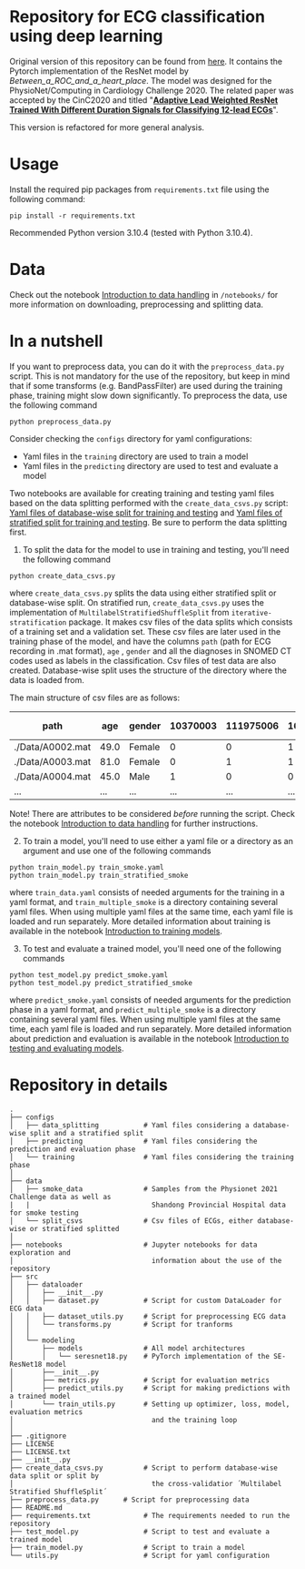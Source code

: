 # Repository for ECG classification using deep learning 

Original version of this repository can be found from [here](https://github.com/ZhaoZhibin/Physionet2020model). It contains the Pytorch implementation of the ResNet model by *Between_a_ROC_and_a_heart_place*. The model was designed for the PhysioNet/Computing in Cardiology Challenge 2020. The related paper was accepted by the CinC2020 and titled
"[**Adaptive Lead Weighted ResNet Trained With Different Duration Signals for
Classifying 12-lead ECGs**](https://physionetchallenges.github.io/2020/papers/112.pdf)".

This version is refactored for more general analysis.



# Usage

Install the required pip packages from `requirements.txt` file using the following command:

```
pip install -r requirements.txt
```

Recommended Python version 3.10.4 (tested with Python 3.10.4).


# Data

Check out the notebook [Introduction to data handling](/notebooks/1_introduction_data_handling.ipynb) in `/notebooks/` for more information on downloading, preprocessing and splitting data.


# In a nutshell

If you want to preprocess data, you can do it with the `preprocess_data.py` script. This is not mandatory for the use of the repository, but keep in mind that if some transforms (e.g. BandPassFilter) are used during the training phase, training might slow down significantly. To preprocess the data, use the following command

```
python preprocess_data.py
```

Consider checking the `configs` directory for yaml configurations:

* Yaml files in the `training` directory are used to train a model
* Yaml files in the `predicting` directory are used to test and evaluate a model

Two notebooks are available for creating training and testing yaml files based on the data splitting performed with the `create_data_csvs.py` script: [Yaml files of database-wise split for training and testing](/notebooks/2_physionet_DBwise_yaml_files.ipynb) and [Yaml files of stratified split for training and testing](/notebooks/2_physionet_stratified_yaml_files.ipynb). Be sure to perform the data splitting first.

1) To split the data for the model to use in training and testing, you'll need the following command

```
python create_data_csvs.py
```

where `create_data_csvs.py` splits the data using either stratified split or database-wise split. On stratified run, `create_data_csvs.py` uses the implementation of `MultilabelStratifiedShuffleSplit` from `iterative-stratification` package. It makes csv files of the data splits which consists of a training set and a validation set. These csv files are later used in the training phase of the model, and have the columns `path` (path for ECG recording in .mat format), `age` , `gender` and all the diagnoses in SNOMED CT codes used as labels in the classification. Csv files of test data are also created. Database-wise split uses the structure of the directory where the data is loaded from.

The main structure of csv files are as follows:


| path  | age  | gender  | 10370003  | 111975006 | 164890007 | *other diagnoses...* |
| ------------- |-------------|-------------| ------------- |-------------|-------------|-------------|
| ./Data/A0002.mat | 49.0 | Female | 0 | 0 | 1 | ... |
| ./Data/A0003.mat | 81.0 | Female | 0 | 1 | 1 | ... |
| ./Data/A0004.mat | 45.0 |  Male  | 1 | 0 | 0 | ... |
| ... | ... |  ...  | ... | ... | ... | ... |

Note! There are attributes to be considered *before* running the script. Check the notebook [Introduction to data handling](/notebooks/1_introduction_data_handling.ipynb) for further instructions. 

2) To train a model, you'll need to use either a yaml file or a directory as an argument and use one of the following commands

```
python train_model.py train_smoke.yaml
python train_model.py train_stratified_smoke
```

where `train_data.yaml` consists of needed arguments for the training in a yaml format, and `train_multiple_smoke` is a directory containing several yaml files. When using multiple yaml files at the same time, each yaml file is loaded and run separately. More detailed information about training is available in the notebook [Introduction to training models](/notebooks/3_introduction_training.ipynb).

3) To test and evaluate a trained model, you'll need one of the following commands

```
python test_model.py predict_smoke.yaml
python test_model.py predict_stratified_smoke
```

where `predict_smoke.yaml` consists of needed arguments for the prediction phase in a yaml format, and `predict_multiple_smoke` is a directory containing several yaml files. When using multiple yaml files at the same time, each yaml file is loaded and run separately. More detailed information about prediction and evaluation is available in the notebook [Introduction to testing and evaluating models](/notebooks/4_introduction_testing_evaluation.ipynb).


# Repository in details

```
.
├── configs                      
│   ├── data_splitting           # Yaml files considering a database-wise split and a stratified split   
│   ├── predicting               # Yaml files considering the prediction and evaluation phase
│   └── training                 # Yaml files considering the training phase
│   
├── data
│   ├── smoke_data               # Samples from the Physionet 2021 Challenge data as well as
|   |                              Shandong Provincial Hospital data for smoke testing
│   └── split_csvs               # Csv files of ECGs, either database-wise or stratified splitted
│
├── notebooks                    # Jupyter notebooks for data exploration and 
│                                  information about the use of the repository
├── src        
│   ├── dataloader 
│   │   ├── __init__.py
│   │   ├── dataset.py           # Script for custom DataLoader for ECG data
│   │   ├── dataset_utils.py     # Script for preprocessing ECG data
│   │   └── transforms.py        # Script for tranforms
│   │
│   └── modeling 
│       ├── models               # All model architectures
│       │   └── seresnet18.py    # PyTorch implementation of the SE-ResNet18 model
│       ├──__init__.py
│       ├── metrics.py           # Script for evaluation metrics
│       ├── predict_utils.py     # Script for making predictions with a trained model
│       └── train_utils.py       # Setting up optimizer, loss, model, evaluation metrics
│                                  and the training loop
│
├── .gitignore
├── LICENSE
├── LICENSE.txt
├── __init__.py
├── create_data_csvs.py          # Script to perform database-wise data split or split by
│                                  the cross-validatior ´Multilabel Stratified ShuffleSplit´ 
├── preprocess_data.py      # Script for preprocessing data
├── README.md
├── requirements.txt             # The requirements needed to run the repository
├── test_model.py                # Script to test and evaluate a trained model
├── train_model.py               # Script to train a model
└── utils.py                     # Script for yaml configuration

```
